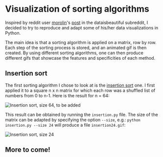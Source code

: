 # Visualization of sorting algorithms
Inspired by reddit user [morolin](https://www.reddit.com/user/morolin)'s [post](https://www.reddit.com/r/dataisbeautiful/comments/78fywy/sorting_algorithms_visualized_oc/) in the dataisbeautiful subreddit, I decided to try to reproduce and adapt some of his/her data visualizations in Python.

The main idea is that a sorting algorithm is applied on a matrix, row by row. Each step of the sorting process is stored, and an animated gif is then created. By using different sorting algorithms, one can then produce different gifs that showcase the features and specificities of each method.

## Insertion sort
The first sorting algorithm I chose to look at is the [insertion sort](https://en.wikipedia.org/wiki/Insertion_sort) one. I first applied it to a square n x n matrix for which each row was a shuffled list of numbers from 0 to n-1. Here is the result for n = 64:

![Insertion sort, size 64, to be added]()


This result can be obtained by running the `insertion.py` file. The size of the matrix can be adapted by specifying the option `--size`, e.g.:
``` python insertion.py --size 24 ```
will produce a file `insertion24.gif`:

![Insertion sort, size 24](https://media.giphy.com/media/1wpOLbs2TrpV94zEuO/giphy.gif)

## More to come!
